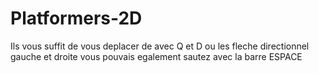 # Platformers-2D
 
Ils vous suffit de vous deplacer de avec Q et D ou les fleche directionnel gauche et droite vous pouvais egalement sautez avec la barre ESPACE
